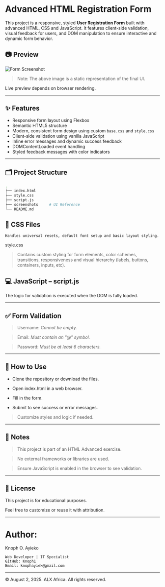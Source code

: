 # Advanced HTML Registration Form

This project is a responsive, styled **User Registration Form** built with advanced HTML, CSS and JavaScript. It features client-side validation, visual feedback for users, and DOM manipulation to ensure interactive and dynamic form behavior.

## 📷 Preview

![Form Screenshot](../ALX_Simple_Quiz/screenshots/final_output.png)

> Note: The above image is a static representation of the final UI.

Live preview depends on browser rendering.

---

## ✨ Features

- Responsive form layout using Flexbox
- Semantic HTML5 structure
- Modern, consistent form design using custom `base.css` and `style.css`
- Client-side validation using vanilla JavaScript
- Inline error messages and dynamic success feedback
- DOMContentLoaded event handling
- Styled feedback messages with color indicators

---

## 🗂️ Project Structure

```bash
.
├── index.html
├── style.css
├── script.js
├── screenshots     # UI Reference
└── README.md
```

## 🎨 CSS Files

```
Handles universal resets, default font setup and basic layout styling.
```

style.css

> Contains custom styling for form elements, color schemes, transitions, responsiveness and visual hierarchy (labels, buttons, containers, inputs, etc).

## 💻 JavaScript – script.js

The logic for validation is executed when the DOM is fully loaded.

---

## ✅ Form Validation

> Username: *Cannot be empty.*

> Email: *Must contain an "@" symbol.*

> Password: *Must be at least 6 characters.*

---

## 🧪 How to Use

- Clone the repository or download the files.

- Open index.html in a web browser.

- Fill in the form.

- Submit to see success or error messages.

> Customize styles and logic if needed.

---

## 📌 Notes

> This project is part of an HTML Advanced exercise.

> No external frameworks or libraries are used.

> Ensure JavaScript is enabled in the browser to see validation.

---

## 📃 License

This project is for educational purposes.

Feel free to customize or reuse it with attribution.

---

# Author:

Knoph O. Ayieko

    Web Developer | IT Specialist
    GitHub: Knoph1
    Email: knophayiek@gmail.com

---

&copy; August 2, 2025. ALX Africa. All rights reserved.
